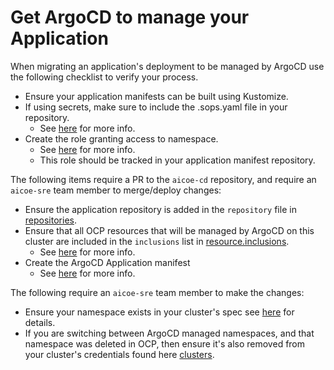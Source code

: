 # Get ArgoCD to manage your Application

When migrating an application's deployment to be managed by ArgoCD use the following checklist to verify your process.

- Ensure your application manifests can be built using Kustomize.
- If using secrets, make sure to include the .sops.yaml file in your repository.
    - See [here](manage_your_app_secrets.md) for more info.
- Create the role granting access to namespace.
    - See [here](give_argocd_access_to_your_project.md) for more info.
    - This role should be tracked in your application manifest repository.

The following items require a PR to the `aicoe-cd` repository, and require an `aicoe-sre` team member to merge/deploy changes:

- Ensure the application repository is added in the `repository` file in [repositories](https://github.com/AICoE/aicoe-cd/blob/master/manifests/overlays/prod/configs/argo_cm/repositories).
- Ensure that all OCP resources that will be managed by ArgoCD on this cluster are included in the `inclusions` list in [resource.inclusions](https://github.com/AICoE/aicoe-cd/blob/master/manifests/overlays/prod/configs/argo_cm/resource.inclusions).
    - See [here](inclusions_explained.md) for more info.
- Create the ArgoCD Application manifest
    - See [here](create_argocd_application_manifest.md) for more info.

The following require an `aicoe-sre` team member to make the changes:

- Ensure your namespace exists in your cluster's spec see [here](admin/add_new_cluster_spec.md) for details.
- If you are switching between ArgoCD managed namespaces, and that namespace was deleted in OCP, then ensure it's also removed from your cluster's credentials found here [clusters](https://github.com/AICoE/aicoe-cd/tree/master/manifests/overlays/prod/secrets/clusters).
